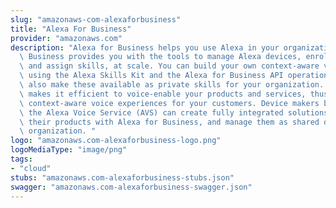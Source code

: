 ```yaml
---
slug: "amazonaws-com-alexaforbusiness"
title: "Alexa For Business"
provider: "amazonaws.com"
description: "Alexa for Business helps you use Alexa in your organization. Alexa for\
  \ Business provides you with the tools to manage Alexa devices, enroll your users,\
  \ and assign skills, at scale. You can build your own context-aware voice skills\
  \ using the Alexa Skills Kit and the Alexa for Business API operations. You can\
  \ also make these available as private skills for your organization. Alexa for Business\
  \ makes it efficient to voice-enable your products and services, thus providing\
  \ context-aware voice experiences for your customers. Device makers building with\
  \ the Alexa Voice Service (AVS) can create fully integrated solutions, register\
  \ their products with Alexa for Business, and manage them as shared devices in their\
  \ organization. "
logo: "amazonaws.com-alexaforbusiness-logo.png"
logoMediaType: "image/png"
tags:
- "cloud"
stubs: "amazonaws.com-alexaforbusiness-stubs.json"
swagger: "amazonaws.com-alexaforbusiness-swagger.json"
---
```

